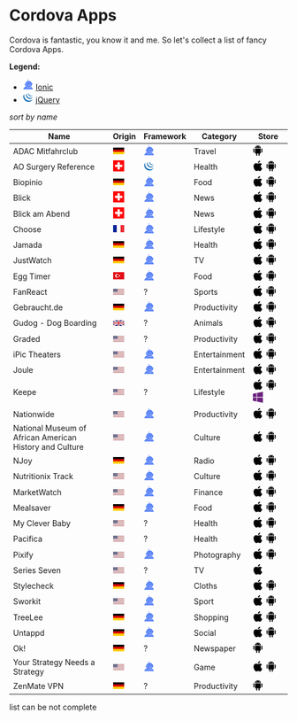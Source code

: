 # Cordova Apps
Cordova is fantastic, you know it and me. So let's collect a list of fancy Cordova Apps. 

**Legend:**<br>

* ![](assets/ionic.png) [Ionic](ionicframework.com)
* ![](assets/jquery.png) [jQuery](https://jquerymobile.com/)


*sort by name*

Name | Origin | Framework | Category | Store
------------ | ------------- | ------------- | ------------- | -------------
ADAC Mitfahrclub | ![](assets/c/de.png) | ![](assets/ionic.png) | Travel | [![](assets/android.png)](https://play.google.com/store/apps/details?id=de.adac.Mitfahrclub)
AO Surgery Reference | ![](assets/c/ch.png) | ![](assets/jquery.png) | Health | [![](assets/apple.png)](https://itunes.apple.com/de/app/ao-surgery-reference/id403961165?mt=8)       [![](assets/android.png)](https://play.google.com/store/apps/details?id=af.org.aofoundation.AOSR&hl=de)
Biopinio | ![](assets/c/de.png) | ![](assets/ionic.png) | Food | [![](assets/apple.png)](https://itunes.apple.com/de/app/biopinio/id868830625?mt=8)       [![](assets/android.png)](https://play.google.com/store/apps/details?id=com.pollion.biopinio.app)
Blick | ![](assets/c/ch.png) | ![](assets/ionic.png) | News | ![](assets/apple.png)       ![](assets/android.png)
Blick am Abend | ![](assets/c/ch.png) | ![](assets/ionic.png) | News | ![](assets/apple.png)       ![](assets/android.png)
Choose | ![](assets/c/fr.png) | ![](assets/ionic.png) | Lifestyle | [![](assets/apple.png)](https://itunes.apple.com/us/app/choose-decouvrir.-aimer.-gagner./id985799982?l=fr&ls=1&mt=8)       [![](assets/android.png)](https://play.google.com/store/apps/details?id=com.appchoose.choose.android)
Jamada | ![](assets/c/de.png) | ![](assets/ionic.png) | Health | [![](assets/apple.png)](https://itunes.apple.com/de/app/arztsuche-jameda/id383612737?mt=8)       [![](assets/android.png)](https://play.google.com/store/apps/details?id=de.jameda.android.arztsuche&hl=de)
JustWatch | ![](assets/c/de.png) | ![](assets/ionic.png) | TV | [![](assets/apple.png)](https://itunes.apple.com/us/app/justwatch-movies-tv-shows/id979227482?mt=8)       [![](assets/android.png)](https://play.google.com/store/apps/details?id=com.justwatch.justwatch&hl=de)
Egg Timer| ![](assets/c/tk.png) | ![](assets/ionic.png) | Food | [![](assets/apple.png)](https://itunes.apple.com/us/app/egg-timer-easy-to-use-push/id1071795147)       [![](assets/android.png)](https://play.google.com/store/apps/details?id=me.onuryilmaz.app.eggtimer)
FanReact | ![](assets/c/us.png) | ? | Sports | [![](assets/apple.png)](https://itunes.apple.com/us/app/fanreact/id947998588?mt=8)       [![](assets/android.png)](https://play.google.com/store/apps/details?id=com.fanreact.app)
Gebraucht.de | ![](assets/c/de.png) | ![](assets/ionic.png) | Productivity | [![](assets/apple.png)](https://itunes.apple.com/us/artist/fhnfh/id922315768)       [![](assets/android.png)](https://play.google.com/store/apps/details?id=com.gebraucht.de)
Gudog - Dog Boarding | ![](assets/c/uk.png) | ? | Animals | [![](assets/apple.png)](https://itunes.apple.com/gb/app/gudog/id964470204?l=en)       [![](assets/android.png)](https://play.google.com/store/apps/details?id=com.gudog.app&hl=en)
Graded | ![](assets/c/us.png) | ? | Productivity | [![](assets/apple.png)](https://itunes.apple.com/us/app/graded-check-your-hac-grades/id1048807913?ls=1&mt=8)       [![](assets/android.png)](https://play.google.com/store/apps/details?id=io.graded)
iPic Theaters | ![](assets/c/us.png) | ![](assets/ionic.png) | Entertainment | [![](assets/apple.png)](https://itunes.apple.com/us/app/ipic-theaters/id438795028?mt=8)       [![](assets/android.png)](https://play.google.com/store/apps/details?id=com.ipictheaters.ipic&hl=en)
Joule | ![](assets/c/us.png) | ![](assets/ionic.png) | Entertainment | [![](assets/apple.png)](https://itunes.apple.com/us/app/joule-sous-vide-by-chefsteps/id970115018?mt=8)       [![](assets/android.png)](https://play.google.com/store/apps/details?id=com.chefsteps.circulator&hl=en)
Keepe | ![](assets/c/us.png) | ? | Lifestyle | [![](assets/apple.png)](https://itunes.apple.com/de/app/mealsaver-g%C3%BCnstig-essen-umwelt-schonen/id1162089374?mt=8)      [![](assets/android.png)](https://itunes.apple.com/app/apple-store/id931021960?pt=110994816&mt=8)      [![](assets/win.png)](http://www.windowsphone.com/s?appid=a1f4073b-3b6c-4252-8117-22646ac88e58e)
Nationwide | ![](assets/c/us.png) | ![](assets/ionic.png) | Productivity | [![](assets/apple.png)](https://itunes.apple.com/us/app/nationwide-mobile/id311627534?mt=8)      [![](assets/android.png)](https://play.google.com/store/apps/details?id=com.nationwide.mobile.android.nwmobile&hl=ene)
National Museum of <br>African American <br>History and Culture | ![](assets/c/us.png) | ![](assets/ionic.png) | Culture | [![](assets/apple.png)](https://itunes.apple.com/us/app/nmaahc-mobile/id1155107113?mt=8)      [![](assets/android.png)](https://play.google.com/store/apps/details?id=com.ionicframework.nmaahc708324)
NJoy| ![](assets/c/de.png) | ![](assets/ionic.png) | Radio | [![](assets/apple.png)](https://itunes.apple.com/de/app/n-joy-radio/id1083101371?mt=8)      [![](assets/android.png)](http://www.n-joy.de/app/N-JOY-Radio-Enjoy-the-music,njoyapp100.html)
Nutritionix Track | ![](assets/c/us.png) | ![](assets/ionic.png) | Culture | [![](assets/apple.png)](https://itunes.apple.com/us/app/nutritionix-track-calorie/id1061691342?mt=8)      [![](assets/android.png)](https://play.google.com/store/apps/details?id=com.nutritionix.nixtrack)
MarketWatch | ![](assets/c/us.png) | ![](assets/ionic.png) | Finance | [![](assets/apple.png)](https://itunes.apple.com/us/app/marketwatch-real-time-business/id336693422?mt=8)      [![](assets/android.png)](https://play.google.com/store/apps/details?id=com.marketwatch&hl=en)
Mealsaver | ![](assets/c/de.png) | ![](assets/ionic.png) | Food | [![](assets/apple.png)](https://itunes.apple.com/de/app/mealsaver-g%C3%BCnstig-essen-umwelt-schonen/id1162089374?mt=8)      [![](assets/android.png)](https://play.google.com/store/apps/details?id=de.mealsaver.app&hl=de)
My Clever Baby | ![](assets/c/us.png) | ? | Health | [![](assets/apple.png)](https://geo.itunes.apple.com/us/app/clever-baby-log-track-nursing/id1006583126?mt=8)      [![](assets/android.png)](https://play.google.com/store/apps/details?id=com.mycleverbaby.cleverbaby&hl=en) 
Pacifica| ![](assets/c/us.png) | ? | Health | [![](assets/apple.png)](https://itunes.apple.com/us/app/pacifica-tools-for-stress/id922968861?mt=8&ign-mpt=uo%3D6)      [![](assets/android.png)](https://play.google.com/store/apps/details?id=com.pacificalabs.pacifica)
Pixify| ![](assets/c/us.png) | ![](assets/ionic.png)  | Photography | [![](assets/apple.png)](https://itunes.apple.com/us/app/pixify.us/id1134639759?mt=8)      [![](assets/android.png)](https://play.google.com/store/apps/details?id=com.panicbuttonvfx.pixify)
Series Seven| ![](assets/c/us.png) | ? | TV | [![](assets/apple.png)](https://itunes.apple.com/us/app/series-seven/id888005622?uo=8&at=1l3voeJ)
Stylecheck| ![](assets/c/de.png) | ![](assets/ionic.png) | Cloths | [![](assets/apple.png)](https://play.google.com/store/apps/details?id=com.gebraucht.de)      [![](assets/android.png)](https://play.google.com/store/apps/details?id=de.stylecheck.app)
Sworkit| ![](assets/c/us.png) | ![](assets/ionic.png) | Sport | [![](assets/apple.png)](https://itunes.apple.com/us/app/sworkit-daily-circuit-training/id527219710?mt=8&ign-mpt=uo%3D4)      [![](assets/android.png)](https://play.google.com/store/apps/details?id=com.taisty)
TreeLee | ![](assets/c/de.png) | ![](assets/ionic.png) | Shopping | [![](assets/apple.png)](https://itunes.apple.com/de/app/treelee/id933913996?mt=8)      [![](assets/android.png)](https://play.google.com/store/apps/details?id=com.flyacts.treelee&hl=de)
Untappd | ![](assets/c/de.png) | ![](assets/ionic.png) | Social | [![](assets/apple.png)](https://itunes.apple.com/us/app/untappd/id449141888?mt=8)      [![](assets/android.png)](https://play.google.com/store/apps/details?id=com.untappdllc.app&hl=en)
Ok! | ![](assets/c/de.png) | ? | Newspaper | [![](assets/android.png)](https://play.google.com/store/apps/details?id=air.de.ok_magazin.okdaily)
Your Strategy Needs a Strategy | ![](assets/c/us.png) | ![](assets/ionic.png) | Game | [![](assets/apple.png)](https://itunes.apple.com/us/app/your-strategy-needs-a-strategy/id951248714?mt=8)       [![](assets/android.png)](https://play.google.com/store/apps/details?id=com.bcg.strategystyles.game)
ZenMate VPN | ![](assets/c/de.png) | ? | Productivity | [![](assets/android.png)](https://play.google.com/store/apps/details?id=com.zenmate.android&hl=de)



list can be not complete
